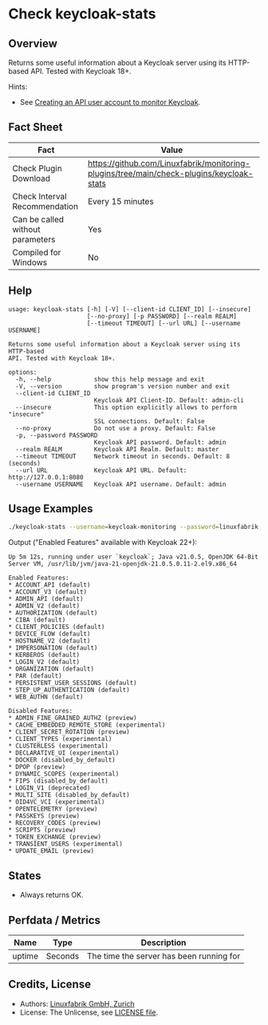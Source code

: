 # Check keycloak-stats

## Overview

Returns some useful information about a Keycloak server using its HTTP-based API. Tested with Keycloak 18+.

Hints:

* See [Creating an API user account to monitor Keycloak](https://github.com/Linuxfabrik/monitoring-plugins/blob/main/PLUGINS-KEYCLOAK.rst).


## Fact Sheet

| Fact | Value |
|----|----|
| Check Plugin Download                 | <https://github.com/Linuxfabrik/monitoring-plugins/tree/main/check-plugins/keycloak-stats> |
| Check Interval Recommendation         | Every 15 minutes |
| Can be called without parameters      | Yes |
| Compiled for Windows                  | No |


## Help

```text
usage: keycloak-stats [-h] [-V] [--client-id CLIENT_ID] [--insecure]
                      [--no-proxy] [-p PASSWORD] [--realm REALM]
                      [--timeout TIMEOUT] [--url URL] [--username USERNAME]

Returns some useful information about a Keycloak server using its HTTP-based
API. Tested with Keycloak 18+.

options:
  -h, --help            show this help message and exit
  -V, --version         show program's version number and exit
  --client-id CLIENT_ID
                        Keycloak API Client-ID. Default: admin-cli
  --insecure            This option explicitly allows to perform "insecure"
                        SSL connections. Default: False
  --no-proxy            Do not use a proxy. Default: False
  -p, --password PASSWORD
                        Keycloak API password. Default: admin
  --realm REALM         Keycloak API Realm. Default: master
  --timeout TIMEOUT     Network timeout in seconds. Default: 8 (seconds)
  --url URL             Keycloak API URL. Default: http://127.0.0.1:8080
  --username USERNAME   Keycloak API username. Default: admin
```


## Usage Examples

```bash
./keycloak-stats --username=keycloak-monitoring --password=linuxfabrik --url=http://keycloak:8080
```

Output ("Enabled Features" available with Keycloak 22+):

```text
Up 5m 12s, running under user `keycloak`; Java v21.0.5, OpenJDK 64-Bit Server VM, /usr/lib/jvm/java-21-openjdk-21.0.5.0.11-2.el9.x86_64

Enabled Features: 
* ACCOUNT_API (default)
* ACCOUNT_V3 (default)
* ADMIN_API (default)
* ADMIN_V2 (default)
* AUTHORIZATION (default)
* CIBA (default)
* CLIENT_POLICIES (default)
* DEVICE_FLOW (default)
* HOSTNAME_V2 (default)
* IMPERSONATION (default)
* KERBEROS (default)
* LOGIN_V2 (default)
* ORGANIZATION (default)
* PAR (default)
* PERSISTENT_USER_SESSIONS (default)
* STEP_UP_AUTHENTICATION (default)
* WEB_AUTHN (default)

Disabled Features: 
* ADMIN_FINE_GRAINED_AUTHZ (preview)
* CACHE_EMBEDDED_REMOTE_STORE (experimental)
* CLIENT_SECRET_ROTATION (preview)
* CLIENT_TYPES (experimental)
* CLUSTERLESS (experimental)
* DECLARATIVE_UI (experimental)
* DOCKER (disabled_by_default)
* DPOP (preview)
* DYNAMIC_SCOPES (experimental)
* FIPS (disabled_by_default)
* LOGIN_V1 (deprecated)
* MULTI_SITE (disabled_by_default)
* OID4VC_VCI (experimental)
* OPENTELEMETRY (preview)
* PASSKEYS (preview)
* RECOVERY_CODES (preview)
* SCRIPTS (preview)
* TOKEN_EXCHANGE (preview)
* TRANSIENT_USERS (experimental)
* UPDATE_EMAIL (preview)
```


## States

* Always returns OK.


## Perfdata / Metrics

| Name   | Type    | Description                              |
|--------|---------|------------------------------------------|
| uptime | Seconds | The time the server has been running for |


## Credits, License

* Authors: [Linuxfabrik GmbH, Zurich](https://www.linuxfabrik.ch)
* License: The Unlicense, see [LICENSE file](https://unlicense.org/).
